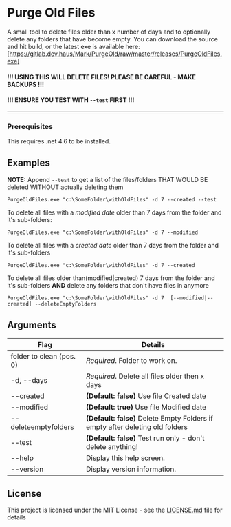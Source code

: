 # Purge Old Files

A small tool to delete files older than x number of days and to optionally delete any folders that have become empty.
You can download the source and hit build, or the latest exe is available here: [https://gitlab.dev.haus/Mark/PurgeOld/raw/master/releases/PurgeOldFiles.exe]

####  !!! USING THIS WILL DELETE FILES! PLEASE BE CAREFUL - MAKE BACKUPS !!!
#### !!! ENSURE YOU TEST WITH `--test` FIRST !!!
---
### Prerequisites

This requires .net 4.6 to be installed.

## Examples

__NOTE:__ Append `--test` to get a list of the files/folders THAT WOULD BE deleted WITHOUT actually deleting them

   `PurgeOldFiles.exe "c:\SomeFolder\withOldFiles" -d 7 --created --test`

To delete all files with a _modified date_ older than 7 days from the folder and it's sub-folders:

`PurgeOldFiles.exe "c:\SomeFolder\withOldFiles" -d 7 --modified`
   
To delete all files with a _created date_ older than 7 days from the folder and it's sub-folders

`PurgeOldFiles.exe "c:\SomeFolder\withOldFiles" -d 7 --created`

To delete all files older than(modified|created)  7 days from the folder and it's sub-folders
**AND** delete any folders that don't have files in anymore

`PurgeOldFiles.exe "c:\SomeFolder\withOldFiles" -d 7  [--modified|--created] --deleteEmptyFolders`


## Arguments


|Flag|Details|
|---|---|
|folder to clean (pos. 0)    |*Required*. Folder to work on.|
|-d, --days                  |*Required*. Delete all files older then x days|
|--created                   |**(Default: false)** Use file Created date|
|--modified                  |**(Default: true)** Use file Modified date|
|--deleteemptyfolders        |**(Default: false)** Delete Empty Folders if empty after deleting old folders|
|--test                      |**(Default: false)** Test run only - don't delete anything!|
|--help                      |Display this help screen.|
|--version                   |Display version information.|

## License

This project is licensed under the MIT License - see the [LICENSE.md](LICENSE.md) file for details

